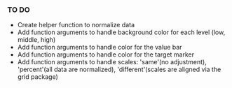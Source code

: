 ### TO DO
* Create helper function to normalize data
* Add function arguments to handle background color for each level (low, middle, high)
* Add function arguments to handle color for the value bar
* Add function arguments to handle color for the target marker
* Add function arguments to handle scales: 'same'(no adjustment), 'percent'(all data are normalized), 'different'(scales are aligned via the grid package)
